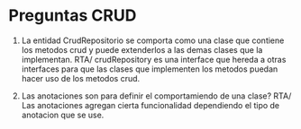 # Preguntas CRUD

1. La entidad CrudRepositorio se comporta como una clase que contiene los metodos crud y puede extenderlos a las demas clases que la implementan.
   RTA/ crudRepository es una interface que hereda a otras interfaces para que las clases que implementen los metodos puedan hacer uso de los metodos crud.
   
2. Las anotaciones son para definir el comportamiendo de una clase?
   RTA/ Las anotaciones agregan cierta funcionalidad dependiendo el tipo de anotacion que se use.

